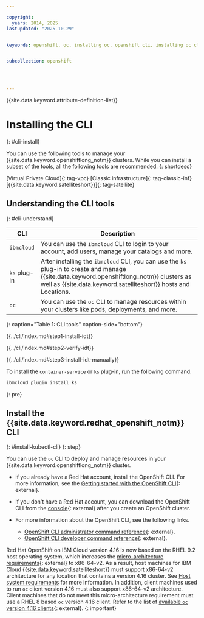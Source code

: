 ```yaml
---

copyright: 
  years: 2014, 2025
lastupdated: "2025-10-29"


keywords: openshift, oc, installing oc, openshift cli, installing oc cli


subcollection: openshift

 


---
```



{{site.data.keyword.attribute-definition-list}}

# Installing the CLI
{: #cli-install}


You can use the following tools to manage your {{site.data.keyword.openshiftlong_notm}} clusters. While you can install a subset of the tools, all the following tools are recommended.
{: shortdesc}


[Virtual Private Cloud]{: tag-vpc} [Classic infrastructure]{: tag-classic-inf} [{{site.data.keyword.satelliteshort}}]{: tag-satellite}


## Understanding the CLI tools
{: #cli-understand}

| CLI | Description |
| --- | --- |
| `ibmcloud` | You can use the `ibmcloud` CLI to login to your account, add users, manage your catalogs and more. |
| `ks` plug-in | After installing the `ibmcloud` CLI, you can use the `ks` plug-in to create and manage {{site.data.keyword.openshiftlong_notm}} clusters as well as {{site.data.keyword.satelliteshort}} hosts and Locations. |
| `oc` | You can use the `oc` CLI to manage resources within your clusters like pods, deployments, and more. |
{: caption="Table 1: CLI tools" caption-side="bottom"}


{{../cli/index.md#step1-install-idt}}

{{../cli/index.md#step2-verify-idt}}

{{../cli/index.md#step3-install-idt-manually}}

To install the `container-service` or `ks` plug-in, run the following command.

```sh
ibmcloud plugin install ks
```
{: pre}


## Install the {{site.data.keyword.redhat_openshift_notm}} CLI
{: #install-kubectl-cli}
{: step}

You can use the `oc` CLI to deploy and manage resources in your {{site.data.keyword.openshiftlong_notm}} cluster.




- If you already have a Red Hat account, install the OpenShift CLI. For more information, see the [Getting started with the OpenShift CLI](https://docs.openshift.com/container-platform/4.19/cli_reference/openshift_cli/getting-started-cli.html){: external}.

- If you don't have a Red Hat account, you can download the OpenShift CLI from the [console](https://cloud.ibm.com/containers/cluster-management/clusters){: external} after you create an OpenShift cluster.

- For more information about the OpenShift CLI, see the following links.
    - [OpenShift CLI administrator command reference](https://docs.redhat.com/en/documentation/openshift_container_platform/4.19/html/cli_tools/openshift-cli-oc#cli-administrator-commands){: external}.
    - [OpenShift CLI developer command reference](https://docs.redhat.com/en/documentation/openshift_container_platform/4.19/html/cli_tools/openshift-cli-oc#cli-developer-commands){: external}.

Red Hat OpenShift on IBM Cloud version 4.16 is now based on the RHEL 9.2 host operating system, which increases the [micro-architecture requirements](https://docs.openshift.com/container-platform/4.16/updating/preparing_for_updates/updating-cluster-prepare.html#rhel-micro-architecture-update-requirements){: external} to x86-64-v2. As a result, host machines for IBM Cloud {{site.data.keyword.satelliteshort}} must support x86-64-v2 architecture for any location that contains a version 4.16 cluster. See [Host system requirements](/docs/satellite?topic=satellite-host-reqs) for more information. In addition, client machines used to run `oc` client version 4.16 must also support x86-64-v2 architecture. Client machines that do not meet this micro-architecture requirement must use a RHEL 8 based `oc` version 4.16 client. Refer to the list of [available `oc` version 4.16 clients](https://mirror.openshift.com/pub/openshift-v4/clients/ocp/stable-4.16/){: external}.
{: important}
